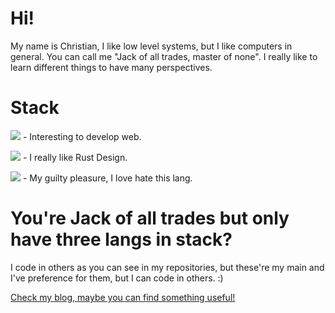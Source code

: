 # Hi!

My name is Christian, I like low level systems, but I like computers in general. You can call me "Jack of all trades, master of none". I really like to learn different things to have many perspectives.

# Stack
![](https://img.shields.io/badge/TYPESCRIPT-00599C?style=for-the-badge&logo=typescript&logoColor=white) - Interesting to develop web.

![](https://img.shields.io/badge/Rust-000000?style=for-the-badge&logo=rust&logoColor=white) - I really like Rust Design.

![](https://img.shields.io/badge/C%2B%2B-00599C?style=for-the-badge&logo=c%2B%2B&logoColor=white) - My guilty pleasure, I love hate this lang.

# You're Jack of all trades but only have three langs in stack?

I code in others as you can see in my repositories, but these're my main and I've preference for them, but I can code in others. :)

[Check my blog, maybe you can find something useful!](https://every2.github.io/blog/)
